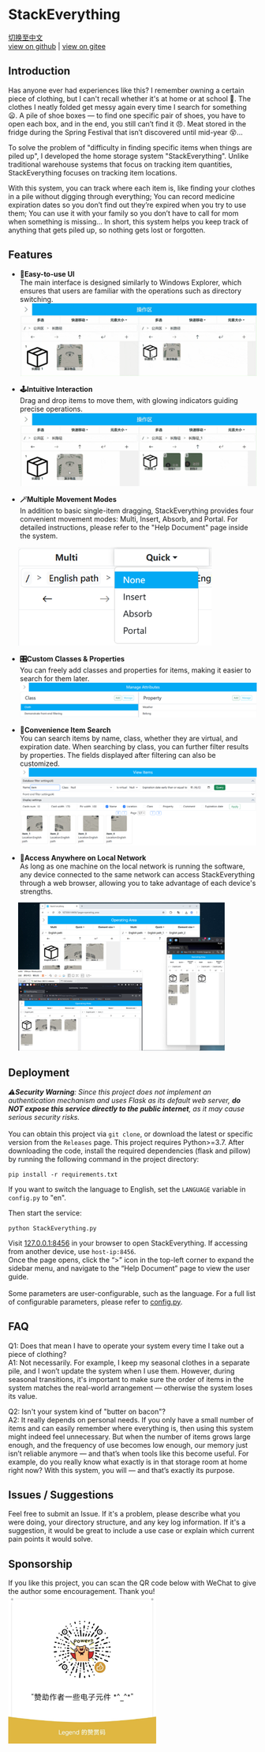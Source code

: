 # StackEverything

[切换至中文](../README.md)  
[view on github](https://github.com/ZDZX-T/StackEverything) | [view on gitee](https://gitee.com/ZDZX-T/StackEverything)  


## Introduction
Has anyone ever had experiences like this? I remember owning a certain piece of clothing, but I can't recall whether it's at home or at school 🤔. The clothes I neatly folded get messy again every time I search for something 😦. A pile of shoe boxes — to find one specific pair of shoes, you have to open each box, and in the end, you still can’t find it 😠. Meat stored in the fridge during the Spring Festival that isn’t discovered until mid-year 😵…

To solve the problem of "difficulty in finding specific items when things are piled up", I developed the home storage system "StackEverything". Unlike traditional warehouse systems that focus on tracking item quantities, StackEverything focuses on tracking item locations.

With this system, you can track where each item is, like finding your clothes in a pile without digging through everything; You can record medicine expiration dates so you don’t find out they’re expired when you try to use them; You can use it with your family so you don’t have to call for mom when something is missing... In short, this system helps you keep track of anything that gets piled up, so nothing gets lost or forgotten.


## Features
* **📁Easy-to-use UI**  
The main interface is designed similarly to Windows Explorer, which ensures that users are familiar with the operations such as directory switching.  
![UI展示](/i18n/img/README_UI.gif)  

* **🕹️Intuitive Interaction**  
Drag and drop items to move them, with glowing indicators guiding precise operations.  
![移动展示](/i18n/img/README_move.gif)  

* **🪄Multiple Movement Modes**  
In addition to basic single-item dragging, StackEverything provides four convenient movement modes: Multi, Insert, Absorb, and Portal. For detailed instructions, please refer to the "Help Document" page inside the system.  
<img src="/i18n/img/README_multi_quick_en.png" alt="多选快移展示" height="200" style="margin-left: 20px;">  

* **🎛️Custom Classes & Properties**  
You can freely add classes and properties for items, making it easier to search for them later.  
![分类与属性](/i18n/img/README_attributes_en.png)  

* **🔎Convenience Item Search**  
You can search items by name, class, whether they are virtual, and expiration date. When searching by class, you can further filter results by properties. The fields displayed after filtering can also be customized.  
![物品检索](/i18n/img/README_search_en.png)  

* **🛜Access Anywhere on Local Network**  
As long as one machine on the local network is running the software, any device connected to the same network can access StackEverything through a web browser, allowing you to take advantage of each device's strengths.  
<img src="/i18n/img/README_ethernet_en.png" alt="局域网访问" height="300" style="margin-left: 20px;">  


## Deployment
_⚠️**Security Warning**: Since this project does not implement an authentication mechanism and uses Flask as its default web server, **do NOT expose this service directly to the public internet**, as it may cause serious security risks._  
<br>
You can obtain this project via `git clone`, or download the latest or specific version from the `Releases` page. This project requires Python>=3.7. After downloading the code, install the required dependencies (flask and pillow) by running the following command in the project directory:  
```shell
pip install -r requirements.txt
```

If you want to switch the language to English, set the `LANGUAGE` variable in `config.py` to "en".  

Then start the service:  
```shell
python StackEverything.py
```

Visit [127.0.0.1:8456](http://127.0.0.1:8456) in your browser to open StackEverything. If accessing from another device, use `host-ip:8456`.  
Once the page opens, click the “>” icon in the top-left corner to expand the sidebar menu, and navigate to the “Help Document” page to view the user guide.  
<br>
Some parameters are user-configurable, such as the language. For a full list of configurable parameters, please refer to [config.py](config.py).


## FAQ
Q1: Does that mean I have to operate your system every time I take out a piece of clothing?  
A1: Not necessarily. For example, I keep my seasonal clothes in a separate pile, and I won’t update the system when I use them. However, during seasonal transitions, it's important to make sure the order of items in the system matches the real-world arrangement — otherwise the system loses its value.  

Q2: Isn't your system kind of "butter on bacon"?  
A2: It really depends on personal needs. If you only have a small number of items and can easily remember where everything is, then using this system might indeed feel unnecessary. But when the number of items grows large enough, and the frequency of use becomes low enough, our memory just isn’t reliable anymore — and that’s when tools like this become useful. For example, do you really know what exactly is in that storage room at home right now? With this system, you will — and that’s exactly its purpose.  


## Issues / Suggestions
Feel free to submit an Issue. If it's a problem, please describe what you were doing, your directory structure, and any key log information. If it's a suggestion, it would be great to include a use case or explain which current pain points it would solve.


## Sponsorship
If you like this project, you can scan the QR code below with WeChat to give the author some encouragement. Thank you!  
<img src="/i18n/img/sponsor.jpg" alt="赞赏" width="300" height="300">